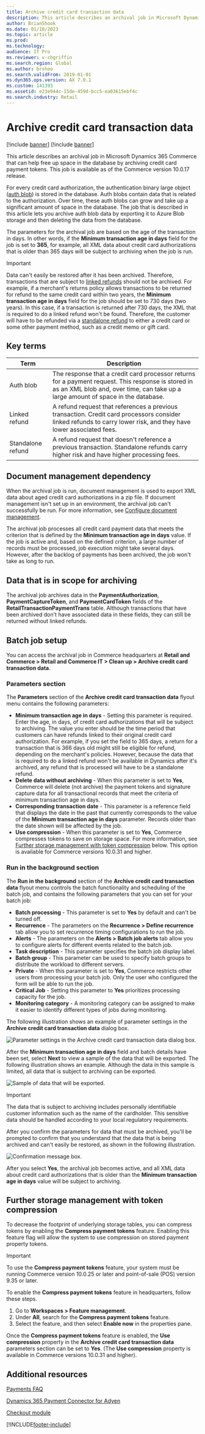 ```yaml
---
title: Archive credit card transaction data
description: This article describes an archival job in Microsoft Dynamics 365 Commerce that can help free up space in the database by archiving credit card transactions.
author: BrianShook
ms.date: 01/10/2023
ms.topic: article
ms.prod: 
ms.technology: 
audience: IT Pro
ms.reviewer: v-chgriffin
ms.search.region: Global
ms.author: brshoo
ms.search.validFrom: 2019-01-01
ms.dyn365.ops.version: AX 7.0.1
ms.custom: 141393
ms.assetid: e23e944c-15de-459d-bcc5-ea03615ebf4c
ms.search.industry: Retail
---
```


# Archive credit card transaction data

[!include [banner](../includes/banner.md)]
[!include [banner](../includes/preview-banner.md)]

This article describes an archival job in Microsoft Dynamics 365 Commerce that can help free up space in the database by archiving credit card payment tokens. This job is available as of the Commerce version 10.0.17 release.

For every credit card authorization, the authentication binary large object ([auth blob](#key-terms)) is stored in the database. Auth blobs contain data that is related to the authorization. Over time, these auth blobs can grow and take up a significant amount of space in the database. The job that is described in this article lets you archive auth blob data by exporting it to Azure Blob storage and then deleting the data from the database.

The parameters for the archival job are based on the age of the transaction in days. In other words, if the **Minimum transaction age in days** field for the job is set to **365**, for example, all XML data about credit card authorizations that is older than 365 days will be subject to archiving when the job is run.

> [!IMPORTANT]
> Data can't easily be restored after it has been archived. Therefore, transactions that are subject to [linked refunds](#key-terms) should not be archived. For example, if a merchant's returns policy allows transactions to be returned for refund to the same credit card within two years, the **Minimum transaction age in days** field for the job should be set to 730 days (two years). In this case, if a transaction is returned after 730 days, the XML that is required to do a linked refund won't be found. Therefore, the customer will have to be refunded via a [standalone refund](#key-terms) to either a credit card or some other payment method, such as a credit memo or gift card.

## Key terms

| Term | Description |
|---|---|
| Auth blob | The response that a credit card processor returns for a payment request. This response is stored in as an XML blob and, over time, can take up a large amount of space in the database. |
| Linked refund | A refund request that references a previous transaction. Credit card processors consider linked refunds to carry lower risk, and they have lower associated fees. |
| Standalone refund | A refund request that doesn't reference a previous transaction. Standalone refunds carry higher risk and have higher processing fees. |

## Document management dependency

When the archival job is run, document management is used to export XML data about aged credit card authorizations in a zip file. If document management isn't set up in an environment, the archival job can't successfully be run. For more information, see [Configure document management](../../fin-ops-core/fin-ops/organization-administration/configure-document-management.md).

The archival job processes all credit card payment data that meets the criterion that is defined by the **Minimum transaction age in days** value. If the job is active and, based on the defined criterion, a large number of records must be processed, job execution might take several days. However, after the backlog of payments has been archived, the job won't take as long to run.

## Data that is in scope for archiving

The archival job archives data in the **PaymentAuthorization**, **PaymentCaptureToken**, and **PaymentCardToken** fields of the **RetailTransactionPaymentTrans** table. Although transactions that have been archived don't have associated data in these fields, they can still be returned without linked refunds.

## Batch job setup

You can access the archival job in Commerce headquarters at **Retail and Commerce \> Retail and Commerce IT \> Clean up \> Archive credit card transaction data**. 

### Parameters section

The **Parameters** section of the **Archive credit card transaction data** flyout menu contains the following parameters:
  - **Minimum transaction age in days** - Setting this parameter is required. Enter the age, in days, of credit card authorizations that will be subject to archiving. The value you enter should be the time period that customers can have refunds linked to their original credit card authorization. For example, if you set the field to 365 days, a return for a transaction that is 366 days old might still be eligible for refund, depending on the merchant's policies. However, because the data that is required to do a linked refund won't be available in Dynamics after it's archived, any refund that is processed will have to be a standalone refund.
  - **Delete data without archiving** - When this parameter is set to **Yes**, Commerce will delete (not archive) the payment tokens and signature capture data for all transactional records that meet the criteria of minimum transaction age in days.
  - **Corresponding transaction date** - This parameter is a reference field that displays the date in the past that currently corresponds to the value of the **Minimum transaction age in days** parameter. Records older than the date shown will be affected by the job.
  - **Use compression** - When this parameter is set to **Yes**, Commerce compresses tokens to save on storage space. For more information, see [Further storage management with token compression](#further-storage-management-with-token-compression) below. This option is available for Commerce versions 10.0.31 and higher.

### Run in the background section

The **Run in the background** section of the **Archive credit card transaction data** flyout menu controls the batch functionality and scheduling of the batch job, and contains the following parameters that you can set for your batch job:

- **Batch processing** - This parameter is set to **Yes** by default and can't be turned off.
- **Recurrence** - The parameters on the **Recurrence \> Define recurrence** tab allow you to set recurrence timing configurations to run the job.
- **Alerts** - The parameters on the **Alerts \> Batch job alerts** tab allow you to configure alerts for different events related to the batch job.
- **Task description** - This parameter specifies the batch job display label.
- **Batch group** - This parameter can be used to specify batch groups to distribute the workload to different servers.
- **Private** - When this parameter is set to **Yes**, Commerce restricts other users from processing your batch job. Only the user who configured the form will be able to run the job.
- **Critical Job** - Setting this parameter to **Yes** prioritizes processing capacity for the job.
- **Monitoring category** - A monitoring category can be assigned to make it easier to identify different types of jobs during monitoring.

The following illustration shows an example of parameter settings in the **Archive credit card transaction data** dialog box.

![Parameter settings in the Archive credit card transaction data dialog box.](media/PAYMENTS/Batch1.png)

After the **Minimum transaction age in days** field and batch details have been set, select **Next** to view a sample of the data that will be exported. The following illustration shows an example. Although the data in this sample is limited, all data that is subject to archiving can be exported.

![Sample of data that will be exported.](media/PAYMENTS/Batch2.png)

> [!IMPORTANT]
> The data that is subject to archiving includes personally identifiable customer information such as the name of the cardholder. This sensitive data should be handled according to your local regulatory requirements.

After you confirm the parameters for data that must be archived, you'll be prompted to confirm that you understand that the data that is being archived and can't easily be restored, as shown in the following illustration.

![Confirmation message box.](media/PAYMENTS/Batch3.png)

After you select **Yes**, the archival job becomes active, and all XML data about credit card authorizations that is older than the **Minimum transaction age in days** value will be subject to archiving.

## Further storage management with token compression

To decrease the footprint of underlying storage tables, you can compress tokens by enabling the **Compress payment tokens** feature. Enabling this feature flag will allow the system to use compression on stored payment property tokens. 

> [!IMPORTANT]
> To use the **Compress payment tokens** feature, your system must be running Commerce version 10.0.25 or later and point-of-sale (POS) version 9.35 or later.

To enable the **Compress payment tokens** feature in headquarters, follow these steps.

1. Go to **Workspaces \> Feature management**. 
1. Under **All**, search for the **Compress payment tokens** feature.
1. Select the feature, and then select **Enable now** in the properties pane.

Once the **Compress payment tokens** feature is enabled, the **Use compression** property in the **Archive credit card transaction data** parameters section can be set to **Yes**. (The **Use compression** property is available in Commerce versions 10.0.31 and higher).

## Additional resources

[Payments FAQ](/dynamics365/unified-operations/retail/dev-itpro/payments-retail)

[Dynamics 365 Payment Connector for Adyen](adyen-connector.md?tabs=8-1-3)

[Checkout module](../add-checkout-module.md)


[!INCLUDE[footer-include](../../includes/footer-banner.md)]
